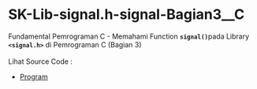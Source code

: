 # SK-Lib-signal.h-signal-Bagian3__C
Fundamental Pemrograman C - Memahami Function <code><b>signal()</b></code>pada Library <code><b>&lt;signal.h></b></code> di Pemrograman C (Bagian 3)<br><br>
Lihat Source Code : <br>
- <a href="https://github.com/RizkyKhapidsyah/SK-Lib-signal.h-signal-Bagian3__C/blob/master/Project1SK-Lib-signal.h-signal-Bagian3__C/Source.c">Program</a>
